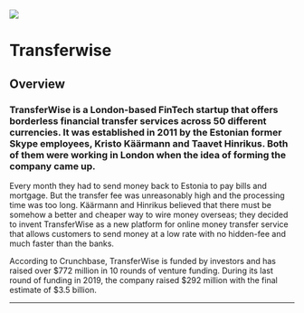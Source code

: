 # ![](https://www.google.com/url?sa=i&url=https%3A%2F%2Fbrand.transferwise.com%2Fmotionsystem&psig=AOvVaw3yzEnBzs3q43Keqr6fA2bL&ust=1606084807549000&source=images&cd=vfe&ved=0CAIQjRxqFwoTCKCMlqXalO0CFQAAAAAdAAAAABAD)
#  Transferwise
## Overview
### TransferWise is a London-based FinTech startup that offers borderless financial transfer services across 50 different currencies. It was established in 2011 by the Estonian former Skype employees, Kristo Käärmann and Taavet Hinrikus. Both of them were working in London when the idea of forming the company came up. 

Every month they had to send money back to Estonia to pay bills and mortgage. But the transfer fee was unreasonably high and the processing time was too long. Käärmann and Hinrikus believed that there must be somehow a better and cheaper way to wire money overseas; they decided to invent TransferWise as a new platform for online money transfer service that allows customers to send money at a low rate with no hidden-fee and much faster than the banks. 

According to Crunchbase, TransferWise is funded by investors and has raised over $772 million in 10 rounds of venture funding. During its last round of funding in 2019, the company raised $292 million with the final estimate of $3.5 billion.

---
##
